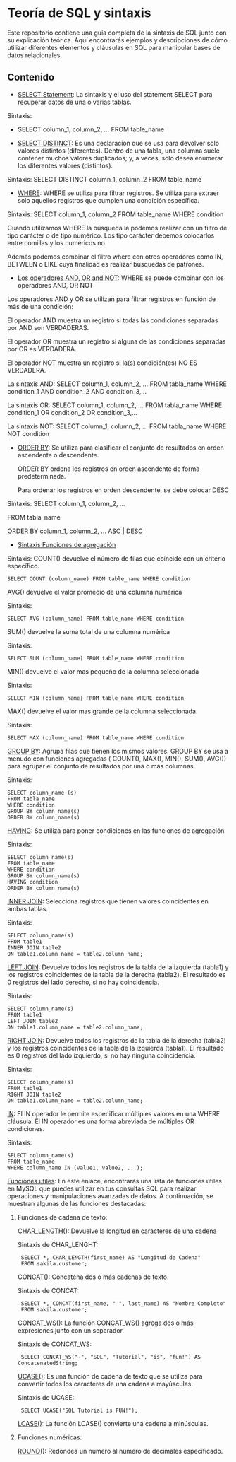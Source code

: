 # Teoría de SQL y sintaxis

Este repositorio contiene una guía completa de la sintaxis de SQL junto con su explicación teórica. Aquí encontrarás ejemplos y descripciones de cómo utilizar diferentes elementos y cláusulas en SQL para manipular bases de datos relacionales.

## Contenido

- [SELECT Statement](https://www.w3schools.com/sql/sql_select.asp): La sintaxis y el uso del statement SELECT para recuperar datos de una o varias tablas.

Sintaxis:
* SELECT column_1, column_2, … FROM table_name


- [SELECT DISTINCT](https://www.w3schools.com/sql/sql_distinct.asp): Es una declaración que se usa para devolver solo valores distintos (diferentes). Dentro de una tabla, una columna suele contener muchos valores duplicados; y, a veces, solo desea enumerar los diferentes valores (distintos).

Sintaxis: SELECT DISTINCT column_1, column_2 FROM table_name

- [WHERE](https://www.w3schools.com/sql/sql_where.asp): WHERE se utiliza para filtrar registros.
Se utiliza para extraer solo aquellos registros que cumplen una condición específica.

Sintaxis: SELECT column_1, column_2 FROM table_name WHERE condition

Cuando utilizamos WHERE la búsqueda la podemos realizar con un filtro de tipo carácter o de tipo numérico. Los tipo carácter debemos colocarlos entre comillas y los numéricos no.



Además podemos combinar el filtro where con otros operadores como IN, BETWEEN o LIKE cuya finalidad es realizar búsquedas de patrones.

- [Los operadores AND, OR and NOT](https://www.w3schools.com/sql/sql_and_or.asp): WHERE se puede combinar con los operadores AND, OR NOT

Los operadores AND y OR se utilizan para filtrar registros en función de más de una condición:

El operador AND muestra un registro si todas las condiciones separadas por AND son VERDADERAS.

El operador OR muestra un registro si alguna de las condiciones separadas por OR es VERDADERA.

El operador NOT muestra un registro si la(s) condición(es) NO ES VERDADERA.

La sintaxis AND: SELECT column_1, column_2, … FROM tabla_name WHERE condition_1 AND condition_2 AND condition_3,…

La sintaxis OR: SELECT column_1, column_2, … FROM tabla_name WHERE condition_1 OR condition_2 OR condition_3,…

La sintaxis NOT: SELECT column_1, column_2, … FROM tabla_name WHERE NOT condition

- [ORDER BY](https://www.w3schools.com/sql/sql_orderby.asp): Se utiliza para clasificar el conjunto de resultados en orden ascendente o descendente.

    ORDER BY ordena los registros en orden ascendente de forma predeterminada.
    
    Para ordenar los registros en orden descendente, se debe colocar DESC

Sintaxis: SELECT column_1, column_2, …

FROM tabla_name

ORDER BY column_1, column_2, … ASC | DESC


- [Sintaxis Funciones de agregación](https://www.simplilearn.com/tutorials/sql-tutorial/sql-aggregate-functions)

Sintaxis:
    COUNT() devuelve el número de filas que coincide con un criterio específico.


    SELECT COUNT (column_name) FROM table_name WHERE condition

AVG() devuelve el valor promedio de una columna numérica

Sintaxis:

    SELECT AVG (column_name) FROM table_name WHERE condition

SUM() devuelve la suma total de una columna numérica

Sintaxis:

    SELECT SUM (column_name) FROM table_name WHERE condition

MIN() devuelve el valor mas pequeño de la columna seleccionada

Sintaxis:

    SELECT MIN (column_name) FROM table_name WHERE condition

MAX() devuelve el valor mas grande de la columna seleccionada

Sintaxis:

    SELECT MAX (column_name) FROM table_name WHERE condition

[GROUP BY](https://www.w3schools.com/sql/sql_groupby.asp): Agrupa filas que tienen los mismos valores. GROUP BY se usa a menudo con funciones agregadas ( COUNT(), MAX(), MIN(), SUM(), AVG()) para agrupar el conjunto de resultados por una o más columnas.

Sintaxis:

    SELECT column_name (s)
    FROM tabla_name
    WHERE condition
    GROUP BY column_name(s)
    ORDER BY column_name(s)

[HAVING](https://www.w3schools.com/sql/sql_having.asp): Se utiliza para poner condiciones en las funciones de agregación

Sintaxis:

    SELECT column_name(s)
    FROM table_name
    WHERE condition
    GROUP BY column_name(s)
    HAVING condition
    ORDER BY column_name(s)

[INNER JOIN](https://www.w3schools.com/sql/sql_join_inner.asp): Selecciona registros que tienen valores coincidentes en ambas tablas.

Sintaxis:

    SELECT column_name(s)
    FROM table1
    INNER JOIN table2
    ON table1.column_name = table2.column_name;

[LEFT JOIN](https://www.w3schools.com/sql/sql_join_left.asp): Devuelve todos los registros de la tabla de la izquierda (tabla1) y los registros coincidentes de la tabla de la derecha (tabla2). El resultado es 0 registros del lado derecho, si no hay coincidencia.

Sintaxis:

    SELECT column_name(s)
    FROM table1
    LEFT JOIN table2
    ON table1.column_name = table2.column_name;

[RIGHT JOIN](https://www.w3schools.com/sql/sql_join_right.asp): Devuelve todos los registros de la tabla de la derecha (tabla2) y los registros coincidentes de la tabla de la izquierda (tabla1). El resultado es 0 registros del lado izquierdo, si no hay ninguna coincidencia.

Sintaxis:

    SELECT column_name(s)
    FROM table1
    RIGHT JOIN table2
    ON table1.column_name = table2.column_name;

[IN](https://www.w3schools.com/sql/sql_in.asp): El IN operador le permite especificar múltiples valores en una WHERE cláusula. El IN operador es una forma abreviada de múltiples OR condiciones.

Sintaxis:

    SELECT column_name(s)
    FROM table_name
    WHERE column_name IN (value1, value2, ...);

[Funciones utiles](https://www.w3schools.com/mysql/mysql_ref_functions.asp): En este enlace, encontrarás una lista de funciones útiles en MySQL que puedes utilizar en tus consultas SQL para realizar operaciones y manipulaciones avanzadas de datos. A continuación, se muestran algunas de las funciones destacadas:

1. Funciones de cadena de texto:
    
    [CHAR_LENGTH()](https://www.w3schools.com/mysql/func_mysql_char_length.asp): Devuelve la longitud en caracteres de una cadena

    Sintaxis de CHAR_LENGHT:

        SELECT *, CHAR_LENGTH(first_name) AS "Longitud de Cadena"
        FROM sakila.customer;
    
    [CONCAT()](https://www.w3schools.com/mysql/func_mysql_concat.asp): Concatena dos o más cadenas de texto.

    Sintaxis de CONCAT:

        SELECT *, CONCAT(first_name, " ", last_name) AS "Nombre Completo"
        FROM sakila.customer;

    [CONCAT_WS()](https://www.w3schools.com/mysql/func_mysql_concat_ws.asp): La función CONCAT_WS() agrega dos o más expresiones junto con un separador.

    Sintaxis de CONCAT_WS:

        SELECT CONCAT_WS("-", "SQL", "Tutorial", "is", "fun!") AS ConcatenatedString;

    [UCASE()](https://www.w3schools.com/mysql/func_mysql_ucase.asp): Es una función de cadena de texto que se utiliza para convertir todos los caracteres de una cadena a mayúsculas.

    Sintaxis de UCASE:

        SELECT UCASE("SQL Tutorial is FUN!");

    [LCASE()](https://www.w3schools.com/mysql/func_mysql_lcase.asp): La función LCASE() convierte una cadena a minúsculas.

2. Funciones numéricas:
    
    [ROUND()](https://www.w3schools.com/mysql/func_mysql_round.asp): Redondea un número al número de decimales especificado.